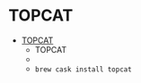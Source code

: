 # TOPCAT
- [TOPCAT](http://www.star.bris.ac.uk/~mbt/topcat/)
  -    TOPCAT        
  - 
  - `brew cask install topcat`
